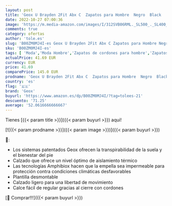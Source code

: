 ```yaml
---
layout: post
title: 'Geox U Brayden 2Fit Abx C  Zapatos para Hombre  Negro  Black   39 EU'
date: 2022-10-27 07:00:36
image: 'https://m.media-amazon.com/images/I/312SVB06RML._SL500_._SL400_.jpg'
comments: true
category: ofertas
author: 'tole.es'
slug: 'B00ZM0MJ4I-es Geox U Brayden 2Fit Abx C Zapatos para Hombre Negro Black...'
sku: 'B00ZM0MJ4I-es'
tags: [ 'Moda','Moda Hombre','Zapatos de cordones para hombre','Zapatos para hombre','geox','zapatos','🇪🇸', ]
actualPrice: 41.69 EUR
currency: EUR
price: 41.69
comparePrice: 145.0 EUR
prodname: 'Geox U Brayden 2Fit Abx C  Zapatos para Hombre  Negro  Black   39 EU'
country: 'es'
flag: '🇪🇸'
brand: 'Geox'
buyurl: 'https://www.amazon.es/dp/B00ZM0MJ4I/?tag=tolees-21'
descuento: '71.25'
average: '52.0616666666667'
---
```


Tienes [{{< param title >}}]({{< param buyurl >}}) aqui!

[![{{< param prodname >}}]({{< param image >}})]({{< param buyurl >}})

🔎:

- Los sistemas patentados Geox ofrecen la transpirabilidad de la suela y el bienestar del pie
- Calzado que ofrece un nivel óptimo de aislamiento térmico
- Las tecnologías Amphibiox hacen que la empella sea impermeable para protección contra condiciones climáticas desfavorables
- Plantilla desmontable
- Calzado ligero para una libertad de movimiento
- Calce fácil de regular gracias al cierre con cordones

[🛒 Comprar!!!]({{< param buyurl >}})
